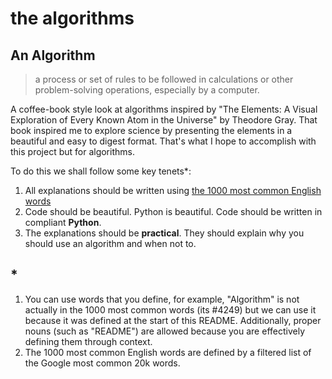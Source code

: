the algorithms
================

## An Algorithm
> a process or set of rules to be followed in calculations or other problem-solving operations, especially by a computer.

A coffee-book style look at algorithms inspired by "The Elements: A Visual Exploration of Every Known Atom in the Universe" by Theodore Gray. 
That book inspired me to explore science by presenting the elements in a beautiful and easy to digest format. 
That's what I hope to accomplish with this project but for algorithms. 

To do this we shall follow some key tenets*:
  1. All explanations should be written using [the 1000 most common English words](https://github.com/first20hours/google-10000-english/blob/master/20k.txt)
  2. Code should be beautiful. Python is beautiful. Code should be written in compliant **Python**. 
  3. The explanations should be **practical**. They should explain why you should use an algorithm and when not to. 

## *
1. You can use words that you define, for example, "Algorithm" is not actually in the 1000 most common words (its #4249) but we can use it because it was defined at the start of this README. Additionally, proper nouns (such as "README") are allowed because you are effectively defining them through context. 
2. The 1000 most common English words are defined by a filtered list of the Google most common 20k words.
